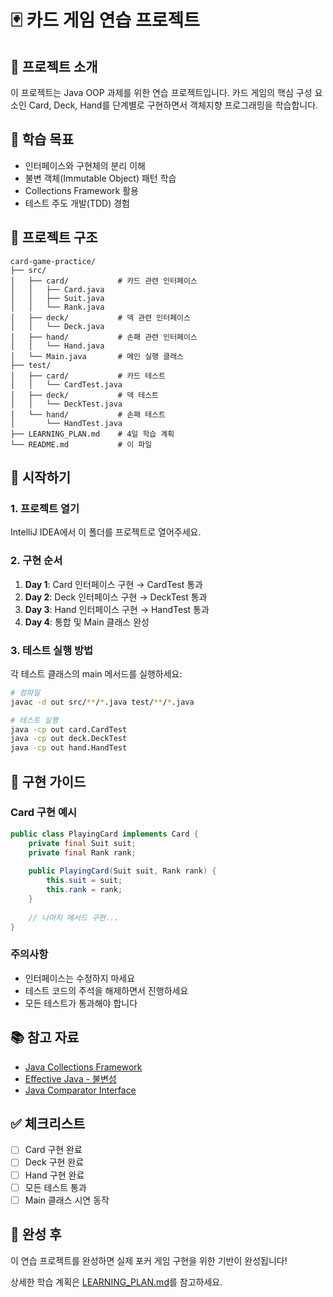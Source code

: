 # 🃏 카드 게임 연습 프로젝트

## 📌 프로젝트 소개
이 프로젝트는 Java OOP 과제를 위한 연습 프로젝트입니다. 카드 게임의 핵심 구성 요소인 Card, Deck, Hand를 단계별로 구현하면서 객체지향 프로그래밍을 학습합니다.

## 🎯 학습 목표
- 인터페이스와 구현체의 분리 이해
- 불변 객체(Immutable Object) 패턴 학습
- Collections Framework 활용
- 테스트 주도 개발(TDD) 경험

## 📁 프로젝트 구조
```
card-game-practice/
├── src/
│   ├── card/           # 카드 관련 인터페이스
│   │   ├── Card.java
│   │   ├── Suit.java
│   │   └── Rank.java
│   ├── deck/           # 덱 관련 인터페이스
│   │   └── Deck.java
│   ├── hand/           # 손패 관련 인터페이스
│   │   └── Hand.java
│   └── Main.java       # 메인 실행 클래스
├── test/
│   ├── card/           # 카드 테스트
│   │   └── CardTest.java
│   ├── deck/           # 덱 테스트
│   │   └── DeckTest.java
│   └── hand/           # 손패 테스트
│       └── HandTest.java
├── LEARNING_PLAN.md    # 4일 학습 계획
└── README.md           # 이 파일
```

## 🚀 시작하기

### 1. 프로젝트 열기
IntelliJ IDEA에서 이 폴더를 프로젝트로 열어주세요.

### 2. 구현 순서
1. **Day 1**: Card 인터페이스 구현 → CardTest 통과
2. **Day 2**: Deck 인터페이스 구현 → DeckTest 통과
3. **Day 3**: Hand 인터페이스 구현 → HandTest 통과
4. **Day 4**: 통합 및 Main 클래스 완성

### 3. 테스트 실행 방법
각 테스트 클래스의 main 메서드를 실행하세요:
```bash
# 컴파일
javac -d out src/**/*.java test/**/*.java

# 테스트 실행
java -cp out card.CardTest
java -cp out deck.DeckTest
java -cp out hand.HandTest
```

## 📝 구현 가이드

### Card 구현 예시
```java
public class PlayingCard implements Card {
    private final Suit suit;
    private final Rank rank;
    
    public PlayingCard(Suit suit, Rank rank) {
        this.suit = suit;
        this.rank = rank;
    }
    
    // 나머지 메서드 구현...
}
```

### 주의사항
- 인터페이스는 수정하지 마세요
- 테스트 코드의 주석을 해제하면서 진행하세요
- 모든 테스트가 통과해야 합니다

## 📚 참고 자료
- [Java Collections Framework](https://docs.oracle.com/javase/8/docs/technotes/guides/collections/overview.html)
- [Effective Java - 불변성](https://www.oracle.com/technical-resources/articles/java/bloch-effective-java-3e.html)
- [Java Comparator Interface](https://docs.oracle.com/javase/8/docs/api/java/util/Comparator.html)

## ✅ 체크리스트
- [ ] Card 구현 완료
- [ ] Deck 구현 완료
- [ ] Hand 구현 완료
- [ ] 모든 테스트 통과
- [ ] Main 클래스 시연 동작

## 🎉 완성 후
이 연습 프로젝트를 완성하면 실제 포커 게임 구현을 위한 기반이 완성됩니다!

상세한 학습 계획은 [LEARNING_PLAN.md](LEARNING_PLAN.md)를 참고하세요.